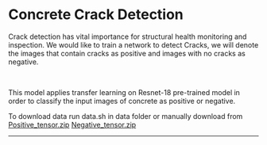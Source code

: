 <h1>Concrete Crack Detection</h1>
<p>Crack detection has vital importance for structural health monitoring and inspection. We would like to train a network to detect Cracks, we will denote the images that contain cracks as positive and images with no cracks as negative.</p><br>
<p>This model applies transfer learning on Resnet-18 pre-trained model in order to classify the input images of concrete as positive or negative.</p>
<p>To download data run data.sh in data folder or manually download from <a href="https://s3-api.us-geo.objectstorage.softlayer.net/cf-courses-data/CognitiveClass/DL0321EN/data/images/Positive_tensors.zip">Positive_tensor.zip</a>
  <a href="https://s3-api.us-geo.objectstorage.softlayer.net/cf-courses-data/CognitiveClass/DL0321EN/data/images/Negative_tensors.zip">Negative_tensor.zip</a></p>
<hr/>
